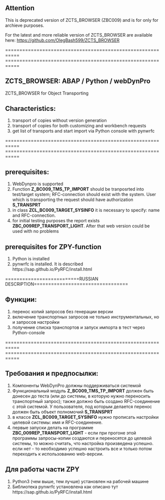## Attention
This is deprecated version of ZCTS_BROWSER (ZBC009) and is for only for archieve purposes.

For the latest and more reliable version of ZCTS_BROWSER are available here: https://github.com/OlegBash599/ZCTS_BROWSER

=========================================================== <BR>
=========================================================== <BR>
## ZCTS_BROWSER: ABAP / Python / webDynPro 
ZCTS_BROWSER for Object Transporting
<h2>Characteristics: </h2>
<ol type="1">
  <li>transport of copies without version generation</li>
  <li>transport of copies for both customizing and workbench requests</li>
  <li>get list of transports and start import via Python console with pynwrfc</li>
</ol>
=========================================================== <BR>
=========================================================== <BR>
<h2>prerequisites: </h2>
<ol type="1">
  <li>WebDynpro is supported</li>
  <li>Function <b>Z_BC009_TMS_TP_IMPORT</b> should be tranposrted into test/target system;  RFC-connection should exist with the system. User which is transporting the request should have authorization  <b>S_TRANSPRT</b> </li>
  <li>in class <b>ZCL_BC009_TARGET_SYSINFO</b> it is necessary to specify: name and RFC-connection.</li>
  <li>for initial testing purposes the report exists <b>ZBC_009REP_TRANSPORT_LIGHT</b>. After that web version could be used with no problems</li>
</ol>  

<h2>prerequisites for ZPY-function </h2>
<ol type="1">
  <li>Python is installed</li>
  <li>pynwrfc is installed. It is described  https://sap.github.io/PyRFC/install.html </li>
</ol> 

==========================RUSSIAN DESCRIPTION=================================
<h2>Функции: </h2>
<ol type="1">
  <li>перенос копий запросов без генерации версии</li>
  <li>включение транспортных запросов не только инструментальных, но и запросов настройки</li>
  <li>получение списка транспортов и запуск импорта в тест через Python-console</li>
</ol>
=========================================================== <BR>
=========================================================== <BR>
<h2>Требования и предпосылки: </h2>
<ol type="1">
  <li>Компоненты WebDynPro должны поддерживаться системой</li>
  <li>Функциональный модуль <b>Z_BC009_TMS_TP_IMPORT</b> должен быть донесен до теста (или до системы, в которую нужно переносить транспортный запрос); также должно быть создано RFC-соединение с этой системой. У пользователя, под которым делается перенос должен быть объект полномочий  <b>S_TRANSPRT</b> </li>
  <li>в классе <b>ZCL_BC009_TARGET_SYSINFO</b> нужно прописать настройки целевой системы: имя и RFC-соединение.</li>
  <li>первые запуски делать на программе <b>ZBC_009REP_TRANSPORT_LIGHT</b> - если при прогоне этой программы запросы-копии создаются и переносятся до целевой системы, то можно считать, что настройка произведена успешно. если нет - то необходимо успешно настроить все и только потом переходить к использованию web-версии.</li>
</ol>  

<h2>Для работы части ZPY </h2>
<ol type="1">
  <li>Python3 (чем выше, тем лучше) установлен на рабочей машине </li>
  <li> Библиотека pynwrfc установлена как описано тут https://sap.github.io/PyRFC/install.html </li>
</ol> 
